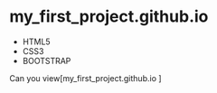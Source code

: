 # my_first_project.github.io

- HTML5
- CSS3
- BOOTSTRAP

 Can you view[my_first_project.github.io
]
